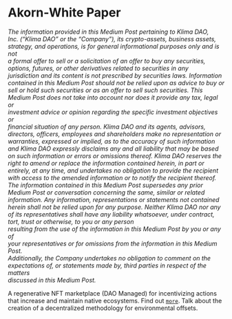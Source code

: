 # Akorn-White Paper

_The information provided in this Medium Post pertaining to Klima DAO,_\
_Inc. (“Klima DAO” or the “Company”), its crypto-assets, business assets,_\
_strategy, and operations, is for general informational purposes only and is not_\
_a formal offer to sell or a solicitation of an offer to buy any securities,_\
_options, futures, or other derivatives related to securities in any_\
_jurisdiction and its content is not prescribed by securities laws. Information_\
_contained in this Medium Post should not be relied upon as advice to buy or_\
_sell or hold such securities or as an offer to sell such securities. This_\
_Medium Post does not take into account nor does it provide any tax, legal or_\
_investment advice or opinion regarding the specific investment objectives or_\
_financial situation of any person. Klima DAO and its agents, advisors,_\
_directors, officers, employees and shareholders make no representation or_\
_warranties, expressed or implied, as to the accuracy of such information and Klima DAO expressly disclaims any and all liability that may be based on such information or errors or omissions thereof. Klima DAO reserves the right to amend or replace the information contained herein, in part or entirely, at any time, and undertakes no obligation to provide the recipient with access to the amended information or to notify the recipient thereof. The information contained in this Medium Post supersedes any prior Medium Post or conversation concerning the same, similar or related information. Any information, representations or statements not contained herein shall not be relied upon for any purpose. Neither Klima DAO nor any of its representatives shall have any liability whatsoever, under contract, tort, trust or otherwise, to you or any person_\
_resulting from the use of the information in this Medium Post by you or any of_\
_your representatives or for omissions from the information in this Medium Post._\
_Additionally, the Company undertakes no obligation to comment on the_\
_expectations of, or statements made by, third parties in respect of the matters_\
_discussed in this Medium Post._

A regenerative NFT marketplace (DAO Managed) for incentivizing actions that increase and maintain native ecosystems. Find out [`more`](SUMMARY.md). Talk about the creation of a decentralized methodology for environmental offsets.&#x20;
